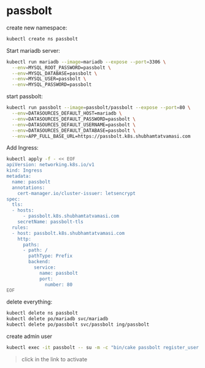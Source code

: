 # passbolt

create new namespace:
```bash
kubectl create ns passbolt
```

Start mariadb server:
```bash
kubectl run mariadb --image=mariadb --expose --port=3306 \
  --env=MYSQL_ROOT_PASSWORD=passbolt \
  --env=MYSQL_DATABASE=passbolt \
  --env=MYSQL_USER=passbolt \
  --env=MYSQL_PASSWORD=passbolt
```

start passbolt:
```bash
kubectl run passbolt --image=passbolt/passbolt --expose --port=80 \
  --env=DATASOURCES_DEFAULT_HOST=mariadb \
  --env=DATASOURCES_DEFAULT_PASSWORD=passbolt \
  --env=DATASOURCES_DEFAULT_USERNAME=passbolt \
  --env=DATASOURCES_DEFAULT_DATABASE=passbolt \
  --env=APP_FULL_BASE_URL=https://passbolt.k8s.shubhamtatvamasi.com
```

Add Ingress:
```bash
kubectl apply -f - << EOF
apiVersion: networking.k8s.io/v1
kind: Ingress
metadata:
  name: passbolt
  annotations:
    cert-manager.io/cluster-issuer: letsencrypt
spec:
  tls:
  - hosts:
      - passbolt.k8s.shubhamtatvamasi.com
    secretName: passbolt-tls
  rules:
  - host: passbolt.k8s.shubhamtatvamasi.com
    http:
      paths:
      - path: /
        pathType: Prefix
        backend:
          service:
            name: passbolt
            port:
              number: 80
EOF
```

delete everything:
```bash
kubectl delete ns passbolt
kubectl delete po/mariadb svc/mariadb
kubectl delete po/passbolt svc/passbolt ing/passbolt
```

create admin user
```bash
kubectl exec -it passbolt -- su -m -c "bin/cake passbolt register_user -u admin@admin.com -f admin -l admin -r admin" -s /bin/sh www-data
```
> click in the link to activate
